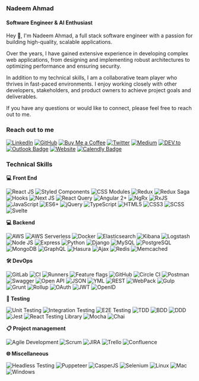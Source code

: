 ### Nadeem Ahmad
#### Software Engineer & AI Enthusiast 

Hey 👋, I'm Nadeem Ahmad, a full stack software engineer with a passion for building high-quality, scalable applications. 

Over the years, I have gained extensive experience in developing complex web applications, from designing and implementing robust architectures to optimizing performance and ensuring security.

In addition to my technical skills, I am a collaborative team player who thrives in fast-paced environments. I enjoy working closely with other developers, stakeholders, and product owners to achieve project goals and deliverables.

If you have any questions or would like to connect, please feel free to reach out to me.

### **Reach out to me**

[![LinkedIn](https://img.shields.io/badge/LinkedIn-0077B5?style=flat-square&logo=linkedin&logoColor=white)](https://www.linkedin.com/in/nadeem-ahmad-167921156/)
[![GitHub](https://img.shields.io/badge/GitHub-100000?style=flat-square&logo=github&logoColor=white)](https://github.com/Crackiii)
[![Buy Me a Coffee](https://img.shields.io/badge/Buy_Me_a_Coffee-FF813F?style=flat-square&logo=buy-me-a-coffee&logoColor=white)](https://www.buymeacoffee.com/nadeemahmad)
[![Twitter](https://img.shields.io/badge/Twitter-1DA1F2?style=flat-square&logo=twitter&logoColor=white)](https://twitter.com/IstNadeem)
[![Medium](https://img.shields.io/badge/Medium-12100E?style=flat-square&logo=medium&logoColor=white)](https://medium.com/@nadeem.ahmad.na)
[![DEV.to](https://img.shields.io/badge/DEV.to-0A0A0A?style=flat-square&logo=dev.to&logoColor=white)](https://dev.to/nadeemahmad)
[![Outlook Badge](https://img.shields.io/badge/-Email-red?style=flat-square&logo=microsoft-outlook&logoColor=white&link=mailto:youremail@example.com)](mailto:nadeem.ahmad.na@outlook.com)
[![Website](https://img.shields.io/badge/-Website-blue?style=flat-square&logo=google-chrome&logoColor=white&link=https://yourwebsite.com/)](https://nadeemahmad.tech/)
[![Calendly Badge](https://img.shields.io/badge/-Schedule%20a%20Meeting-green?style=flat-square&logo=calendly&logoColor=white&link=https://calendly.com/YourUsername)](https://calendly.com/nadeem-ahmad-na)



### **Technical Skills**

**💻 Front End**

![React JS](https://img.shields.io/badge/-React_JS-blue?logo=react)
![Styled Components](https://img.shields.io/badge/-Styled_Components-pink?logo=styled-components)
![CSS Modules](https://img.shields.io/badge/-CSS_Modules-blueviolet?logo=css3)
![Redux](https://img.shields.io/badge/-Redux-purple?logo=redux)
![Redux Saga](https://img.shields.io/badge/-Redux_Saga-red?logo=redux-saga)
![Hooks](https://img.shields.io/badge/-Hooks-orange?logo=react)
![Next JS](https://img.shields.io/badge/-Next_JS-black?logo=next-dot-js)
![React Query](https://img.shields.io/badge/-React_Query-yellow?logo=react)
![Angular 2+](https://img.shields.io/badge/-Angular_2%2B-red?logo=angular)
![NgRx](https://img.shields.io/badge/-NgRx-purple?logo=angular)
![RxJS](https://img.shields.io/badge/-RxJS-blue?logo=reactivex)
![JavaScript](https://img.shields.io/badge/-JavaScript-yellow?logo=javascript)
![ES6+](https://img.shields.io/badge/-ES6%2B-yellowgreen?logo=javascript)
![jQuery](https://img.shields.io/badge/-jQuery-blue?logo=jquery)
![TypeScript](https://img.shields.io/badge/-TypeScript-blue?logo=typescript)
![HTML5](https://img.shields.io/badge/-HTML5-orange?logo=html5)
![CSS3](https://img.shields.io/badge/-CSS3-blue?logo=css3)
![SCSS](https://img.shields.io/badge/-SCSS-pink)
![Svelte](https://img.shields.io/badge/-Svelte-red?logo=svelte)

**💻️ Backend**

![AWS](https://img.shields.io/badge/-AWS-orange?logo=amazon-aws)
![AWS Serverless](https://img.shields.io/badge/-AWS_Serverless-orange?logo=amazon-aws)
![Docker](https://img.shields.io/badge/-Docker-blue?logo=docker)
![Elasticsearch](https://img.shields.io/badge/-Elasticsearch-blue?logo=elasticsearch)
![Kibana](https://img.shields.io/badge/-Kibana-blue?logo=kibana)
![Logstash](https://img.shields.io/badge/-Logstash-blue?logo=logstash)
![Node JS](https://img.shields.io/badge/-Node_JS-green?logo=node.js)
![Express](https://img.shields.io/badge/-Express-green?logo=node.js)
![Python](https://img.shields.io/badge/-Python-blue?logo=python)
![Django](https://img.shields.io/badge/-Django-green?logo=django)
![MySQL](https://img.shields.io/badge/-MySQL-blue?logo=mysql)
![PostgreSQL](https://img.shields.io/badge/-PostgreSQL-blue?logo=postgresql)
![MongoDB](https://img.shields.io/badge/-MongoDB-green?logo=mongodb)
![GraphQL](https://img.shields.io/badge/-GraphQL-pink?logo=graphql)
![Hasura](https://img.shields.io/badge/-Hasura-pink?logo=hasura)
![Ajax](https://img.shields.io/badge/-Ajax-green?logo=javascript)
![Redis](https://img.shields.io/badge/-Redis-red?logo=redis)
![Memcached](https://img.shields.io/badge/-Memcached-blueviolet?logo=memcached)

**🛠️ DevOps**

![GitLab](https://img.shields.io/badge/-GitLab-yellow?logo=gitlab)
![CI](https://img.shields.io/badge/-CI-yellowgreen?logo=gitlab)
![Runners](https://img.shields.io/badge/-Runners-yellowgreen?logo=gitlab)
![Feature flags](https://img.shields.io/badge/-Feature_flags-yellowgreen?logo=gitlab)
![GitHub](https://img.shields.io/badge/-GitHub-black?logo=github)
![Circle CI](https://img.shields.io/badge/-Circle_CI-black?logo=circleci)
![Postman](https://img.shields.io/badge/-Postman-orange?logo=postman)
![Swagger](https://img.shields.io/badge/-Swagger-blue?logo=swagger)
![Open API](https://img.shields.io/badge/-Open_API-orange?logo=openapi-initiative)
![JSON](https://img.shields.io/badge/-JSON-green?logo=json)
![YML](https://img.shields.io/badge/-YML-blue?logo=yaml)
![REST](https://img.shields.io/badge/-REST-lightgrey?logo=rest)
![WebPack](https://img.shields.io/badge/-Webpack-blue?logo=webpack)
![Gulp](https://img.shields.io/badge/-Gulp-red?logo=gulp)
![Grunt](https://img.shields.io/badge/-Grunt-yellowgreen?logo=grunt)
![Rollup](https://img.shields.io/badge/-Rollup-blueviolet?logo=rollup.js)
![OAuth](https://img.shields.io/badge/-OAuth-blue?logo=oauth)
![JWT](https://img.shields.io/badge/-JWT-green?logo=json-web-tokens)
![OpenID](https://img.shields.io/badge/-OpenID-yellow?logo=open-id)

**🧪 Testing**

![Unit Testing](https://img.shields.io/badge/-Unit_Testing-blue)
![Integration Testing](https://img.shields.io/badge/-Integration_Testing-blueviolet)
![E2E Testing](https://img.shields.io/badge/-E2E_Testing-brightgreen)
![TDD](https://img.shields.io/badge/-TDD-red)
![BDD](https://img.shields.io/badge/-BDD-yellowgreen)
![DDD](https://img.shields.io/badge/-DDD-blue)
![Jest](https://img.shields.io/badge/-Jest-red?logo=jest)
![React Testing Library](https://img.shields.io/badge/-React_Testing_Library-purple?logo=react)
![Mocha](https://img.shields.io/badge/-Mocha-yellowgreen?logo=mocha)
![Chai](https://img.shields.io/badge/-Chai-green?logo=chai)

**📋 Project management**

![Agile Development](https://img.shields.io/badge/-Agile_Development-blue)
![Scrum](https://img.shields.io/badge/-Scrum-orange)
![JIRA](https://img.shields.io/badge/-JIRA-blue?logo=jira)
![Trello](https://img.shields.io/badge/-Trello-blue?logo=trello)
![Confluence](https://img.shields.io/badge/-Confluence-blue?logo=confluence)

**🌐 Miscellaneous**

![Headless Testing](https://img.shields.io/badge/-Headless_Testing-blueviolet)
![Puppeteer](https://img.shields.io/badge/-Puppeteer-blue?logo=puppeteer)
![CasperJS](https://img.shields.io/badge/-CasperJS-blue?logo=casperjs)
![Selenium](https://img.shields.io/badge/-Selenium-green?logo=selenium)
![Linux](https://img.shields.io/badge/-Linux-orange?logo=linux)
![Mac](https://img.shields.io/badge/-Mac-blue?logo=apple)
![Windows](https://img.shields.io/badge/-Windows-blue?logo=windows)
